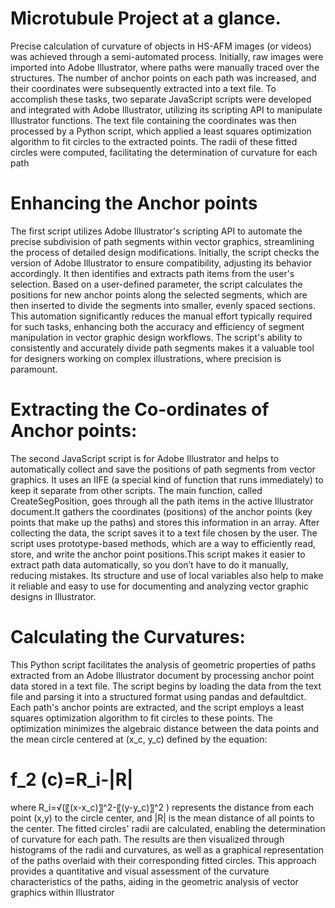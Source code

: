 # Microtubule Project at a glance.
Precise calculation of curvature of objects in HS-AFM images (or videos) was achieved through a semi-automated process. Initially, raw images were imported into Adobe Illustrator, where paths were manually traced over the structures. The number of anchor points on each path was increased, and their coordinates were subsequently extracted into a text file. To accomplish these tasks, two separate JavaScript scripts were developed and integrated with Adobe Illustrator, utilizing its scripting API to manipulate Illustrator functions. The text file containing the coordinates was then processed by a Python script, which applied a least squares optimization algorithm to fit circles to the extracted points. The radii of these fitted circles were computed, facilitating the determination of curvature for each path
# Enhancing the Anchor points
The first script utilizes Adobe Illustrator's scripting API to automate the precise subdivision of path segments within vector graphics, streamlining the process of detailed design modifications. Initially, the script checks the version of Adobe Illustrator to ensure compatibility, adjusting its behavior accordingly. It then identifies and extracts path items from the user's selection. Based on a user-defined parameter, the script calculates the positions for new anchor points along the selected segments, which are then inserted to divide the segments into smaller, evenly spaced sections. This automation significantly reduces the manual effort typically required for such tasks, enhancing both the accuracy and efficiency of segment manipulation in vector graphic design workflows. The script's ability to consistently and accurately divide path segments makes it a valuable tool for designers working on complex illustrations, where precision is paramount.
# Extracting the Co-ordinates of Anchor points:
The second JavaScript script is for Adobe Illustrator and helps to automatically collect and save the positions of path segments from vector graphics. It uses an IIFE (a special kind of function that runs immediately) to keep it separate from other scripts. The main function, called CreateSegPosition, goes through all the path items in the active Illustrator document.It gathers the coordinates (positions) of the anchor points (key points that make up the paths) and stores this information in an array. After collecting the data, the script saves it to a text file chosen by the user. The script uses prototype-based methods, which are a way to efficiently read, store, and write the anchor point positions.This script makes it easier to extract path data automatically, so you don’t have to do it manually, reducing mistakes. Its structure and use of local variables also help to make it reliable and easy to use for documenting and analyzing vector graphic designs in Illustrator.
# Calculating the Curvatures:  
This Python script facilitates the analysis of geometric properties of paths extracted from an Adobe Illustrator document by processing anchor point data stored in a text file. The script begins by loading the data from the text file and parsing it into a structured format using pandas and defaultdict. Each path's anchor points are extracted, and the script employs a least squares optimization algorithm to fit circles to these points. The optimization minimizes the algebraic distance between the data points and the mean circle centered at (x_c, y_c) defined by the equation:
# f_2 (c)=R_i-|R|
where R_i=√(〖(x-x_c)〗^2-〖(y-y_c)〗^2 ) represents the distance from each point (x,y) to the circle center, and |R| is the mean distance of all points to the center. The fitted circles' radii are calculated, enabling the determination of curvature for each path. The results are then visualized through histograms of the radii and curvatures, as well as a graphical representation of the paths overlaid with their corresponding fitted circles. This approach provides a quantitative and visual assessment of the curvature characteristics of the paths, aiding in the geometric analysis of vector graphics within Illustrator
